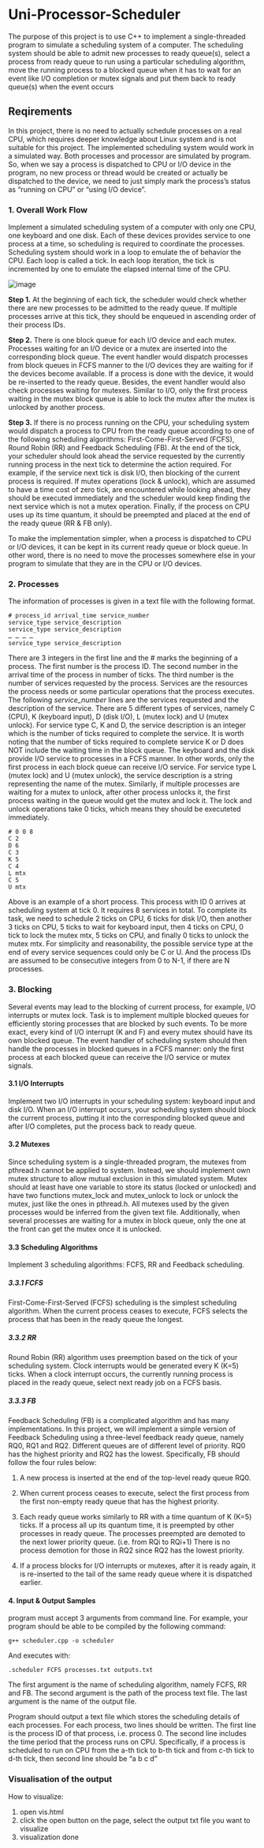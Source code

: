 # Uni-Processor-Scheduler

The purpose of this project is to use C++ to implement a single-threaded
program to simulate a scheduling system of a computer. The scheduling system should be able to
admit new processes to ready queue(s), select a process from ready queue to run using a particular
scheduling algorithm, move the running process to a blocked queue when it has to wait for an event
like I/O completion or mutex signals and put them back to ready queue(s) when the event occurs

## Reqirements

In this project, there is no need to actually schedule processes on a real CPU, which requires
deeper knowledge about Linux system and is not suitable for this project. The implemented scheduling
system would work in a simulated way. Both processes and processor are simulated
by program. So, when we say a process is dispatched to CPU or I/O device in the program,
no new process or thread would be created or actually be dispatched to the device, we need to just
simply mark the process’s status as “running on CPU” or “using I/O device”.

### 1. Overall Work Flow

Implement a simulated scheduling system of a computer with only one CPU, 
one keyboard and one disk. Each of these devices provides service to one process at a time, so
scheduling is required to coordinate the processes. Scheduling system should work in a loop to
emulate the of behavior the CPU. Each loop is called a tick. In each loop iteration, the tick is
incremented by one to emulate the elapsed internal time of the CPU.

![image](https://user-images.githubusercontent.com/60174747/126771673-118b337a-8091-463f-9a30-0c0803021f08.png)

**Step 1.** At the beginning of each tick, the scheduler would check whether there are new processes
to be admitted to the ready queue. If multiple processes arrive at this tick, they should be enqueued
in ascending order of their process IDs.

**Step 2.** There is one block queue for each I/O device and each mutex. Processes waiting for an
I/O device or a mutex are inserted into the corresponding block queue. The event handler would
dispatch processes from block queues in FCFS manner to the I/O devices they are waiting for if the
devices become available. If a process is done with the device, it would be re-inserted to the ready
queue. Besides, the event handler would also check processes waiting for mutexes. Similar to I/O,
only the first process waiting in the mutex block queue is able to lock the mutex after the mutex is
unlocked by another process.

**Step 3.** If there is no process running on the CPU, your scheduling system would dispatch a
process to CPU from the ready queue according to one of the following scheduling algorithms:
First-Come-First-Served (FCFS), Round Robin (RR) and Feedback Scheduling (FB). At the end of
the tick, your scheduler should look ahead the service requested by the currently running process in
the next tick to determine the action required. For example, if the service next tick is disk I/O, then
blocking of the current process is required. If mutex operations (lock & unlock), which are assumed
to have a time cost of zero tick, are encountered while looking ahead, they should be executed
immediately and the scheduler would keep finding the next service which is not a mutex operation.
Finally, if the process on CPU uses up its time quantum, it should be preempted and placed at the
end of the ready queue (RR & FB only).

To make the implementation simpler, when a process is dispatched to CPU or I/O devices, it can be
kept in its current ready queue or block queue. In other word, there is no need to move the processes
somewhere else in your program to simulate that they are in the CPU or I/O devices.

### 2. Processes

The information of processes is given in a text file with the following format.

    # process_id arrival_time service_number
    service_type service_description
    service_type service_description
    … … … …
    service_type service_description

There are 3 integers in the first line and the # marks the beginning of a process. The first number is
the process ID. The second number in the arrival time of the process in number of ticks. The third
number is the number of services requested by the process. Services are the resources the process
needs or some particular operations that the process executes. The following _service_number_
lines are the services requested and the description of the service. There are 5 different types of
services, namely C (CPU), K (keyboard input), D (disk I/O), L (mutex lock) and U (mutex unlock).
For service type C, K and D, the service description is an integer which is the number of ticks
required to complete the service. It is worth noting that the number of ticks required to complete
service K or D does NOT include the waiting time in the block queue. The keyboard and the disk
provide I/O service to processes in a FCFS manner. In other words, only the first process in each
block queue can receive I/O service. For service type L (mutex lock) and U (mutex unlock), the
service description is a string representing the name of the mutex. Similarly, if multiple processes
are waiting for a mutex to unlock, after other process unlocks it, the first process waiting in the
queue would get the mutex and lock it. The lock and unlock operations take 0
ticks, which means they should be executeted immediately.

    # 0 0 8
    C 2
    D 6
    C 3
    K 5
    C 4
    L mtx
    C 5
    U mtx

Above is an example of a short process. This process with ID 0 arrives at scheduling system at
tick 0. It requires 8 services in total. To complete its task, we need to schedule 2 ticks on CPU, 6
ticks for disk I/O, then another 3 ticks on CPU, 5 ticks to wait for keyboard input, then 4 ticks on
CPU, 0 tick to lock the mutex mtx, 5 ticks on CPU, and finally 0 ticks to unlock the mutex mtx.
For simplicity and reasonability, the possible service type at the end of every service sequences
could only be C or U. And the process IDs are assumed to be consecutive integers from 0 to N-1, if
there are N processes.

### 3. Blocking

Several events may lead to the blocking of current process, for example, I/O interrupts or mutex
lock. Task is to implement multiple blocked queues for efficiently storing processes that are
blocked by such events. To be more exact, every kind of I/O interrupt (K and F) and every mutex
should have its own blocked queue. The event handler of scheduling system should then handle
the processes in blocked queues in a FCFS manner: only the first process at each blocked queue can
receive the I/O service or mutex signals.

#### 3.1 I/O Interrupts

Implement two I/O interrupts in your scheduling system: keyboard input and
disk I/O. When an I/O interrupt occurs, your scheduling system should block the current process,
putting it into the corresponding blocked queue and after I/O completes, put the process back to
ready queue.

#### 3.2 Mutexes

Since scheduling system is a single-threaded program, the mutexes from pthread.h cannot be
applied to system. Instead, we should implement own mutex structure to allow mutual
exclusion in this simulated system. Mutex should at least have one variable to store its status
(locked or unlocked) and have two functions mutex_lock and mutex_unlock to lock or unlock the
mutex, just like the ones in pthread.h. All mutexes used by the given processes would be inferred
from the given text file. Additionally, when several processes are waiting for a mutex in block queue,
only the one at the front can get the mutex once it is unlocked.

#### 3.3 Scheduling Algorithms

Implement 3 scheduling algorithms: FCFS, RR and Feedback scheduling.

##### 3.3.1 FCFS

First-Come-First-Served (FCFS) scheduling is the simplest scheduling algorithm. When the current
process ceases to execute, FCFS selects the process that has been in the ready queue the longest.

##### 3.3.2 RR

Round Robin (RR) algorithm uses preemption based on the tick of your scheduling system. Clock
interrupts would be generated every K (K=5) ticks. When a clock interrupt occurs, the currently
running process is placed in the ready queue, select next ready job on a FCFS basis.

##### 3.3.3 FB

Feedback Scheduling (FB) is a complicated algorithm and has many implementations. In this
project, we will implement a simple version of Feedback Scheduling using a three-level
feedback ready queue, namely RQ0, RQ1 and RQ2. Different queues are of different level of priority.
RQ0 has the highest priority and RQ2 has the lowest. Specifically, FB should follow the four
rules below:

1. A new process is inserted at the end of the top-level ready queue RQ0.


2. When current process ceases to execute, select the first process from the first non-empty ready
queue that has the highest priority.

3. Each ready queue works similarly to RR with a time quantum of K (K=5) ticks. If a process all
up its quantum time, it is preempted by other processes in ready queue. The processes
preempted are demoted to the next lower priority queue. (i.e. from RQi to RQi+1) There is no
process demotion for those in RQ2 since RQ2 has the lowest priority.

4. If a process blocks for I/O interrupts or mutexes, after it is ready again, it is re-inserted to the
tail of the same ready queue where it is dispatched earlier.

#### 4. Input & Output Samples

program must accept 3 arguments from command line. For example, your program should be
able to be compiled by the following command:

    g++ scheduler.cpp -o scheduler

And executes with:

    .scheduler FCFS processes.txt outputs.txt

The first argument is the name of scheduling algorithm, namely FCFS, RR and FB. The second
argument is the path of the process text file. The last argument is the name of the output file.

Program should output a text file which stores the scheduling details of each processes. For
each process, two lines should be written. The first line is the process ID of that process, i.e. process
0. The second line includes the time period that the process runs on CPU. Specifically, if a process
is scheduled to run on CPU from the a-th tick to b-th tick and from c-th tick to d-th tick, then
second line should be “a b c d”


### Visualisation of the output

How to visualize:
1. open vis.html
2. click the open button on the page, select the output txt file you want to visualize
3. visualization done




